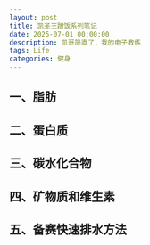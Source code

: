 ```yaml
---
layout: post
title: 凯圣王蹭饭系列笔记
date: 2025-07-01 00:00:00
description: 凯哥简直了，我的电子教练
tags: Life
categories: 健身
---
```


## 一、脂肪

## 二、蛋白质

## 三、碳水化合物

## 四、矿物质和维生素

## 五、备赛快速排水方法

